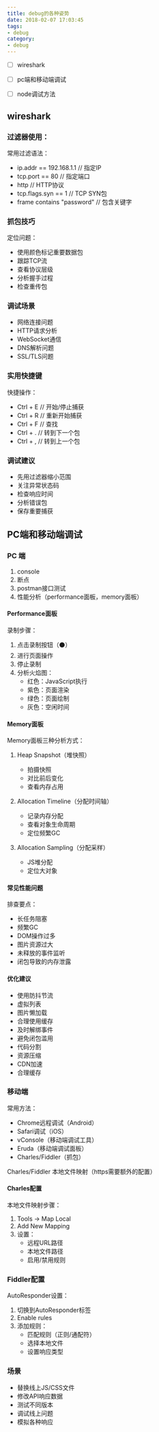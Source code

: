 ```yaml
---
title: debug的各种姿势
date: 2018-02-07 17:03:45
tags:
- debug 
category: 
- debug
---
```


- [ ] wireshark
- [ ] pc端和移动端调试
- [ ] node调试方法


## wireshark

### 过滤器使用：
常用过滤语法：
- ip.addr == 192.168.1.1    // 指定IP
- tcp.port == 80            // 指定端口
- http                      // HTTP协议
- tcp.flags.syn == 1        // TCP SYN包
- frame contains "password"  // 包含关键字

### 抓包技巧
定位问题：
- 使用颜色标记重要数据包
- 跟踪TCP流
- 查看协议层级
- 分析握手过程
- 检查重传包

### 调试场景
- 网络连接问题
- HTTP请求分析
- WebSocket通信
- DNS解析问题
- SSL/TLS问题

### 实用快捷键

快捷操作：
- Ctrl + E    // 开始/停止捕获
- Ctrl + R    // 重新开始捕获
- Ctrl + F    // 查找
- Ctrl + .    // 转到下一个包
- Ctrl + ,    // 转到上一个包


### 调试建议
- 先用过滤器缩小范围
- 关注异常状态码
- 检查响应时间
- 分析错误包
- 保存重要捕获


## PC端和移动端调试

### PC 端
1. console 
2. 断点
3. postman接口测试
4. 性能分析（performance面板，memory面板）

#### Performance面板
录制步骤：
1. 点击录制按钮（⚫）
2. 进行页面操作
3. 停止录制
4. 分析火焰图：
   - 红色：JavaScript执行
   - 紫色：页面渲染
   - 绿色：页面绘制
   - 灰色：空闲时间

#### Memory面板
Memory面板三种分析方式：
1. Heap Snapshot（堆快照）
   - 拍摄快照
   - 对比前后变化
   - 查看内存占用

2. Allocation Timeline（分配时间轴）
   - 记录内存分配
   - 查看对象生命周期
   - 定位频繁GC

3. Allocation Sampling（分配采样）
   - JS堆分配
   - 定位大对象
  
#### 常见性能问题
排查要点：
- 长任务阻塞
- 频繁GC
- DOM操作过多
- 图片资源过大
- 未释放的事件监听
- 闭包导致的内存泄露

#### 优化建议
- 使用防抖节流
- 虚拟列表
- 图片懒加载
- 合理使用缓存
- 及时解绑事件
- 避免闭包滥用
- 代码分割
- 资源压缩
- CDN加速
- 合理缓存

### 移动端
常用方法：
- Chrome远程调试（Android）
- Safari调试（iOS）
- vConsole（移动端调试工具）
- Eruda（移动端调试面板）
- Charles/Fiddler（抓包）

Charles/Fiddler 本地文件映射（https需要额外的配置）

#### Charles配置
本地文件映射步骤：
1. Tools -> Map Local
2. Add New Mapping
3. 设置：
   - 远程URL路径
   - 本地文件路径
   - 启用/禁用规则

### Fiddler配置
AutoResponder设置：
1. 切换到AutoResponder标签
2. Enable rules
3. 添加规则：
   - 匹配规则（正则/通配符）
   - 选择本地文件
   - 设置响应类型

### 场景
- 替换线上JS/CSS文件
- 修改API响应数据
- 测试不同版本
- 调试线上问题
- 模拟各种响应
